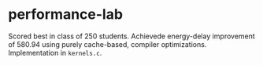 # performance-lab

Scored best in class of 250 students. Achievede energy-delay improvement of 580.94 using purely cache-based, compiler optimizations. Implementation in `kernels.c`.
